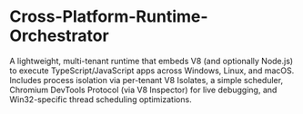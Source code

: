 # Cross-Platform-Runtime-Orchestrator
A lightweight, multi-tenant runtime that embeds V8 (and optionally Node.js) to execute TypeScript/JavaScript apps across Windows, Linux, and macOS. Includes process isolation via per-tenant V8 Isolates, a simple scheduler, Chromium DevTools Protocol (via V8 Inspector) for live debugging, and Win32-specific thread scheduling optimizations.
